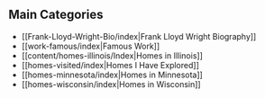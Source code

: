 

## Main Categories

* [[Frank-Lloyd-Wright-Bio/index|Frank Lloyd Wright Biography]]
* [[work-famous/index|Famous Work]]
* [[content/homes-illinois/Index|Homes in Illinois]]
* [[homes-visited/index|Homes I Have Explored]]
* [[homes-minnesota/index|Homes in Minnesota]]
* [[homes-wisconsin/index|Homes in Wisconsin]]


